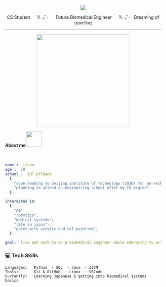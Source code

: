 

<p align="center">
  <img src="https://capsule-render.vercel.app/api?type=venom&height=150&color=0:FB3FEB,100:000000&text=Hi%20there,%20I'm%20Ilona%20🌸&reversal=false&fontColor=FFFFFF&animation=fadeIn&textBg=false&fontSize=55&strokeWidth=1&stroke=c456ae&fontAlignY=50&fontAlign=50&descAlign=50&descAlignY=74"/>

</p>
<!-- 0:FB3FEB,100:FFE629-->



<p align="center">
  CS Student&ZeroWidthSpace; &ZeroWidthSpace; &ZeroWidthSpace; &ZeroWidthSpace;&ZeroWidthSpace; &ZeroWidthSpace; &ZeroWidthSpace; &ZeroWidthSpace;𐙚 ‧₊˚ ⋅&ZeroWidthSpace; &ZeroWidthSpace; &ZeroWidthSpace; &ZeroWidthSpace;&ZeroWidthSpace; &ZeroWidthSpace; &ZeroWidthSpace; &ZeroWidthSpace;Future Biomedical Engineer&ZeroWidthSpace; &ZeroWidthSpace; &ZeroWidthSpace; &ZeroWidthSpace;&ZeroWidthSpace; &ZeroWidthSpace; &ZeroWidthSpace; &ZeroWidthSpace;𐙚 ‧₊˚ ⋅&ZeroWidthSpace; &ZeroWidthSpace; &ZeroWidthSpace; &ZeroWidthSpace;Dreaming of traveling 
  </p>
  
---

<p align="center"> 
<img src="https://media.tenor.com/F9ogau8JCBQAAAAi/mita-miside-oshinokodance-oshinokodance.gif" width="300" height="300" />
</p>

<div>
  <font> <B> About me </B> </font>
  <img src="https://media.tenor.com/_goVoRQAOhMAAAAi/miside-mila.gif" width= "50" height="50" />
</div> 

<br>
<br>

```yaml
name :  ilona
age :  19
school :  IUT Orléans
  {
    "soon heading to beijing institute of technology (2026) for an exchange";
    "planning to attend an engineering school after my CS degree";
  }

interested in:
  {
    "AI";
    "robotics";
    "medical systems";
    "life in japan";
    "paint with acrylic and oil painting";
  }

goal:  live and work in as a biomedical engineer while embracing my artist side 
```





### 💻 Tech Skills

```text
Languages:   Python  · SQL  · Java  · IJVM 
Tools:       Git & GitHub  · Linux  · VSCode
Currently:   Learning Japanese & getting into biomedical systems basics
